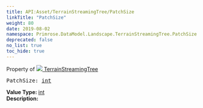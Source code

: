 ```yaml
---
title: API:Asset/TerrainStreamingTree/PatchSize
linkTitle: "PatchSize"
weight: 80
date: 2019-08-02
namespace: Primrose.DataModel.Landscape.TerrainStreamingTree.PatchSize
deprecated: false
no_list: true
toc_hide: true
---
```

Property of <a href="/docs/api-reference/Class/TerrainStreamingTree"><img src="/icons/silk/default.png"/>&nbsp;TerrainStreamingTree</a>
<pre class="method-declaration">
PatchSize: <a class="type" href="/docs/api-reference/System/Primitives#int32">int</a></pre>
<b>Value Type: </b>
<a class="type" href="/docs/api-reference/System/Primitives#int32">int</a>
<br/>
<b>Description: </b>
